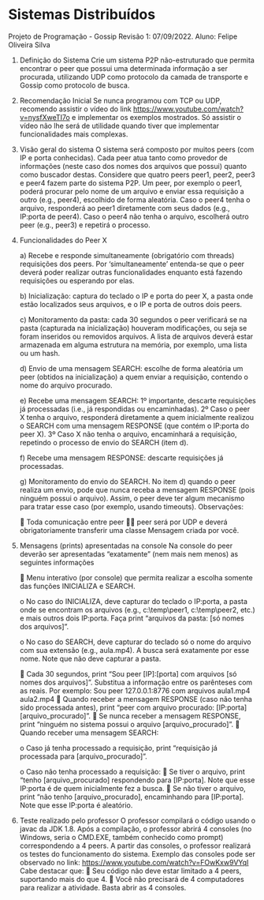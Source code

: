 # Sistemas Distribuídos

Projeto de Programação - Gossip
Revisão 1: 07/09/2022.
Aluno: Felipe Oliveira Silva

1. Definição do Sistema
   Crie um sistema P2P não-estruturado que permita encontrar o peer que possui uma
   determinada informação a ser procurada, utilizando UDP como protocolo da camada de
   transporte e Gossip como protocolo de busca.

2. Recomendação Inicial
   Se nunca programou com TCP ou UDP, recomendo assistir o vídeo do link
   https://www.youtube.com/watch?v=nysfXweTI7o e implementar os exemplos mostrados. Só
   assistir o vídeo não lhe será de utilidade quando tiver que implementar funcionalidades mais
   complexas.

3. Visão geral do sistema
   O sistema será composto por muitos peers (com IP e porta conhecidas). Cada peer atua
   tanto como provedor de informações (neste caso dos nomes dos arquivos que possui)
   quanto como buscador destas.
   Considere que quatro peers peer1, peer2, peer3 e peer4 fazem parte do sistema P2P. Um
   peer, por exemplo o peer1, poderá procurar pelo nome de um arquivo e enviar essa
   requisição a outro (e.g., peer4), escolhido de forma aleatória. Caso o peer4 tenha o
   arquivo, responderá ao peer1 diretamente com seus dados (e.g., IP:porta de peer4). Caso o
   peer4 não tenha o arquivo, escolherá outro peer (e.g., peer3) e repetirá o processo.

4. Funcionalidades do Peer X

   a) Recebe e responde simultaneamente (obrigatório com threads) requisições dos peers.
   Por ‘simultaneamente’ entenda-se que o peer deverá poder realizar outras
   funcionalidades enquanto está fazendo requisições ou esperando por elas.

   b) Inicialização: captura do teclado o IP e porta do peer X, a pasta onde estão localizados
   seus arquivos, e o IP e porta de outros dois peers.

   c) Monitoramento da pasta: cada 30 segundos o peer verificará se na pasta (capturada na
   inicialização) houveram modificações, ou seja se foram inseridos ou removidos
   arquivos. A lista de arquivos deverá estar armazenada em alguma estrutura na
   memória, por exemplo, uma lista ou um hash.

   d) Envio de uma mensagem SEARCH: escolhe de forma aleatória um peer (obtidos na
   inicialização) a quem enviar a requisição, contendo o nome do arquivo procurado.

   e) Recebe uma mensagem SEARCH: 1º importante, descarte requisições já processadas
   (i.e., já respondidas ou encaminhadas). 2º Caso o peer X tenha o arquivo, responderá
   diretamente a quem inicialmente realizou o SEARCH com uma mensagem
   RESPONSE (que contém o IP:porta do peer X). 3º Caso X não tenha o arquivo,
   encaminhará a requisição, repetindo o processo de envio do SEARCH (item d).

   f) Recebe uma mensagem RESPONSE: descarte requisições já processadas.

   g) Monitoramento do envio do SEARCH. No item d) quando o peer realiza um envio, pode
   que nunca receba a mensagem RESPONSE (pois ninguém possui o arquivo). Assim, o
   peer deve ter algum mecanismo para tratar esse caso (por exemplo, usando timeouts).
   Observações:

    Toda comunicação entre peer  peer será por UDP e deverá obrigatoriamente
   transferir uma classe Mensagem criada por você.

5. Mensagens (prints) apresentadas na console
   Na console do peer deverão ser apresentadas “exatamente” (nem mais nem menos) as
   seguintes informações

    Menu interativo (por console) que permita realizar a escolha somente das funções
   INICIALIZA e SEARCH.

   o No caso do INICIALIZA, deve capturar do teclado o IP:porta, a pasta onde se
   encontram os arquivos (e.g., c:\temp\peer1\, c:\temp\peer2\, etc.) e mais
   outros dois IP:porta. Faça print “arquivos da pasta: [só nomes dos arquivos]”.

   o No caso do SEARCH, deve capturar do teclado só o nome do arquivo com
   sua extensão (e.g., aula.mp4). A busca será exatamente por esse nome.
   Note que não deve capturar a pasta.

    Cada 30 segundos, print “Sou peer [IP]:[porta] com arquivos [só nomes dos
   arquivos]”. Substitua a informação entre os parênteses com as reais. Por exemplo:
   Sou peer 127.0.0.1:8776 com arquivos aula1.mp4 aula2.mp4
    Quando receber a mensagem RESPONSE (caso não tenha sido processada antes),
   print “peer com arquivo procurado: [IP:porta] [arquivo_procurado]”.
    Se nunca receber a mensagem RESPONSE, print “ninguém no sistema possui o
   arquivo [arquivo_procurado]”.
    Quando receber uma mensagem SEARCH:

   o Caso já tenha processado a requisição, print “requisição já processada para
   [arquivo_procurado]”.

   o Caso não tenha processado a requisição:
    Se tiver o arquivo, print “tenho [arquivo_procurado] respondendo para
   [IP:porta]. Note que esse IP:porta é de quem inicialmente fez a busca.
    Se não tiver o arquivo, print “não tenho [arquivo_procurado],
   encaminhando para [IP:porta]. Note que esse IP:porta é aleatório.

6. Teste realizado pelo professor
   O professor compilará o código usando o javac da JDK 1.8.
   Após a compilação, o professor abrirá 4 consoles (no Windows, seria o CMD.EXE, também
   conhecido como prompt) correspondendo a 4 peers. A partir das consoles, o professor
   realizará os testes do funcionamento do sistema. Exemplo das consoles pode ser
   observado no link: https://www.youtube.com/watch?v=FOwKxw9VYqI
   Cabe destacar que:
    Seu código não deve estar limitado a 4 peers, suportando mais do que 4.
    Você não precisará de 4 computadores para realizar a atividade. Basta abrir as 4
   consoles.
